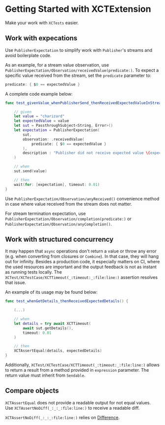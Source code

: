 # Getting Started with XCTExtension

Make your work with `XCTests` easier.

## Work with expecations

Use ``PublisherExpectation`` to simplify work with `Publisher`'s streams and avoid boilerplate code. 

As an example, for a stream value observation, use ``PublisherExpectation/Observation/receivedValue(predicate:)``. To expect a specific value received from the stream, set the `predicate` parameter to:

```swift
predicate: { $0 == expectedValue }
```

A complete code example below:

```swift
func test_givenValue_whenPublisherSend_thenReceivedExpectedValueInStream() {

    // given
    let value = "charizard"
    let expectedValue = value
    let sut = PassthroughSubject<String, Error>()
    let expectation = PublisherExpectation(
        sut,
        observation: .receivedValue(
            predicate: { $0 == expectedValue }
        ),
        description : "Publisher did not receive expected value \(expectedValue)"
    )

    // when
    sut.send(value)

    // then
    wait(for: [expectation], timeout: 0.01)
}
```

Use ``PublisherExpectation/Observation/anyReceived()`` convenience method in case where value received from the stream does not matter.

For stream termination expectation, use ``PublisherExpectation/Observation/completion(predicate:)`` or ``PublisherExpectation/Observation/anyCompletion()``.

## Work with structured concurrency

It may happen that `async` operations don't return a value or throw any error (e.g. when converting from closures or `Combine`). In that case, they will hang out for infinity. Besides a production code, it especially matters on CI, where the used resources are important and the output feedback is not as instant as running tests locally. The ``XCTest/XCTestCase/XCTTimeout(_:timeout:_:file:line:)`` assertion resolves that issue.

An example of its usage may be found below:

```swift
func test_whenGetDetails_thenReceivedExpectedDetails() {

    (...)

    // when
    let details = try await XCTTimeout(
        await sut.getDetails(),
        timeout: 0.01
    )

    // then
    XCTAssertEqual(details, expectedDetails)
}
```

Additionally, ``XCTest/XCTestCase/XCTTimeout(_:timeout:_:file:line:)`` allows to return a result from a method provided in `expression` parameter. The return value must inherit from `Sendable`.

## Compare objects

`XCTAssertEqual` does not provide a readable output for not equal values. Use ``XCTAssertNoDiff(_:_:_:file:line:)`` to receive a readable diff. 

``XCTAssertNoDiff(_:_:_:file:line:)`` relies on [Difference](https://github.com/krzysztofzablocki/Difference).
